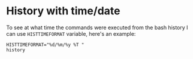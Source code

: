 # History with time/date
To see at what time the commands were executed from the bash history I can use `HISTTIMEFORMAT` variable, here's an example:

```
HISTTIMEFORMAT="%d/%m/%y %T "
history
```
